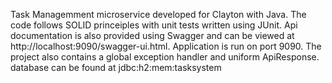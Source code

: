 Task Managemment microservice developed for Clayton with Java. The code follows SOLID princeiples with unit tests written using JUnit. Api documentation is also provided using Swagger and can be viewed at http://localhost:9090/swagger-ui.html. Application is run on port 9090. The project also contains a global exception handler and uniform ApiResponse.
database can be found at jdbc:h2:mem:tasksystem
